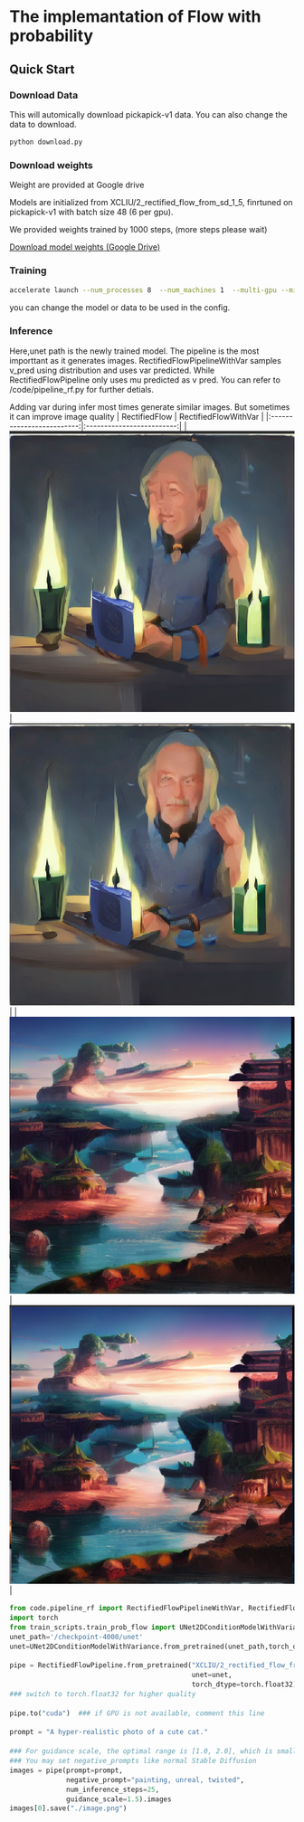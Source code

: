 # The implemantation of Flow with probability

## Quick Start
### Download Data
This will automically download pickapick-v1 data. You can also change the data to download.
```bash
python download.py 
```
### Download weights
Weight are provided at Google drive

Models are initialized from XCLIU/2_rectified_flow_from_sd_1_5, finrtuned on pickapick-v1 with batch size 48 (6 per gpu).

We provided weights trained by 1000 steps, (more steps please wait)

[Download model weights (Google Drive)](https://drive.google.com/drive/folders/1FSNbVMXbwSKaRvBLVIjyUGLtCPSJUPX8?usp=drive_link)


### Training
```bash
accelerate launch --num_processes 8  --num_machines 1  --multi-gpu --mixed_precision="fp16"  train_prob_flow_pick.py --config config/pickapick-base.yaml 
```
you can change the model or data to be used in the config.

### Inference
Here,unet path is the newly trained model. The pipeline is the most importtant as it generates images. RectifiedFlowPipelineWithVar samples v_pred using distribution and uses var predicted. While RectifiedFlowPipeline only uses mu predicted as v pred.
You can refer to /code/pipeline_rf.py for further detials.

Adding var during infer most times generate similar images. But sometimes it can improve image quality
| RectifiedFlow                    | RectifiedFlowWithVar                 |
|:-------------------------:|:-------------------------:|
| ![RectifiedFlow ](./image-demo/rfpipe.png) | ![RectifiedFlowWithVar](./image-demo/rfvpipe.png) |
| ![RectifiedFlow ](./image-demo/rfpipe2.png) | ![RectifiedFlowWithVar](./image-demo/rfvpipe2.png) |

```python
from code.pipeline_rf import RectifiedFlowPipelineWithVar, RectifiedFlowPipeline
import torch
from train_scripts.train_prob_flow import UNet2DConditionModelWithVariance
unet_path='/checkpoint-4000/unet'
unet=UNet2DConditionModelWithVariance.from_pretrained(unet_path,torch_dtype=torch.float32)

pipe = RectifiedFlowPipeline.from_pretrained("XCLIU/2_rectified_flow_from_sd_1_5", 
                                             unet=unet,
                                             torch_dtype=torch.float32) 
### switch to torch.float32 for higher quality

pipe.to("cuda")  ### if GPU is not available, comment this line

prompt = "A hyper-realistic photo of a cute cat."

### For guidance scale, the optimal range is [1.0, 2.0], which is smaller than normal Stable Diffusion.
### You may set negative_prompts like normal Stable Diffusion
images = pipe(prompt=prompt, 
              negative_prompt="painting, unreal, twisted", 
              num_inference_steps=25, 
              guidance_scale=1.5).images 
images[0].save("./image.png")
```